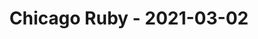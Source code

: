 ---
layout: post
title: Chicago Ruby - 2021-03-02
datetime: '2021-03-02T19:00:00-05:00'
name: Chicago Ruby
external_url: https://www.meetup.com/ChicagoRuby/events/276003773/
online_event: true
year_month: 2021-03
---